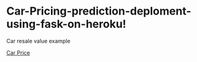 # Car-Pricing-prediction-deploment-using-fask-on-heroku!

Car resale value example

[Car Price](https://user-images.githubusercontent.com/59999074/142049305-0ac2aa62-d572-426f-86ff-e2d2161390c1.PNG)
